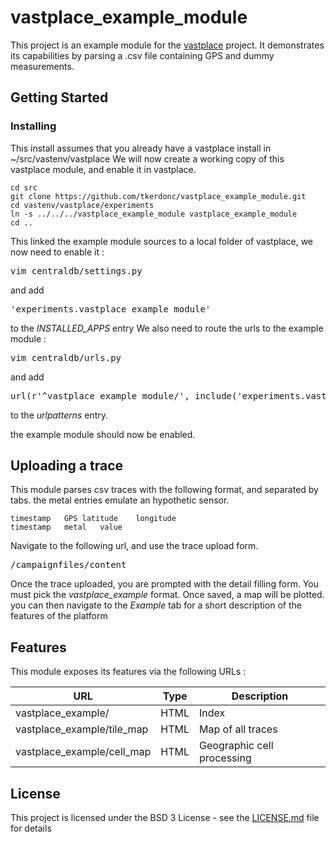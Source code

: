 # vastplace_example_module

This project is an example module for the [vastplace](https://github.com/tkerdonc/vastplace) project. It demonstrates its capabilities by parsing a .csv file containing GPS and dummy measurements.

## Getting Started

### Installing

This install assumes that you already have a vastplace install in ~/src/vastenv/vastplace
We will now create a working copy of this vastplace module, and enable it in vastplace.

```
cd src
git clone https://github.com/tkerdonc/vastplace_example_module.git
cd vastenv/vastplace/experiments
ln -s ../../../vastplace_example_module vastplace_example_module
cd ..
```

This linked the example module sources to a local folder of vastplace, we now need to enable it :

<pre>
vim centraldb/settings.py
</pre>

and add
<pre>
'experiments.vastplace_example_module'
</pre>
 to the *INSTALLED_APPS* entry
We also need to route the urls to the example module :

<pre>
vim centraldb/urls.py
</pre>

and add
<pre>
url(r'^vastplace_example_module/', include('experiments.vastplace_example_module.urls')),
</pre>

to the *urlpatterns* entry.

the example module should now be enabled.

## Uploading a trace

This module parses csv traces with the following format, and separated by tabs.
the metal entries emulate an hypothetic sensor.

```
timestamp	GPS	latitude	longitude
timestamp	metal	value
```

Navigate to the following url, and use the trace upload form.
<pre>
/campaignfiles/content
</pre>

Once the trace uploaded, you are prompted with the detail filling form. You must pick the *vastplace_example* format. Once saved, a map will be plotted.
you can then navigate to the *Example* tab for a short description of the features of the platform

## Features

This module exposes its features via the following URLs :

|URL                                 | Type |Description                                   |
|------------------------------------|------|----------------------------------------------|
|vastplace_example/                  | HTML | Index                                        |
|vastplace_example/tile_map          | HTML | Map of all traces                            |
|vastplace_example/cell_map          | HTML | Geographic cell processing                   |


## License
This project is licensed under the BSD 3 License - see the [LICENSE.md](LICENSE.md) file for details
